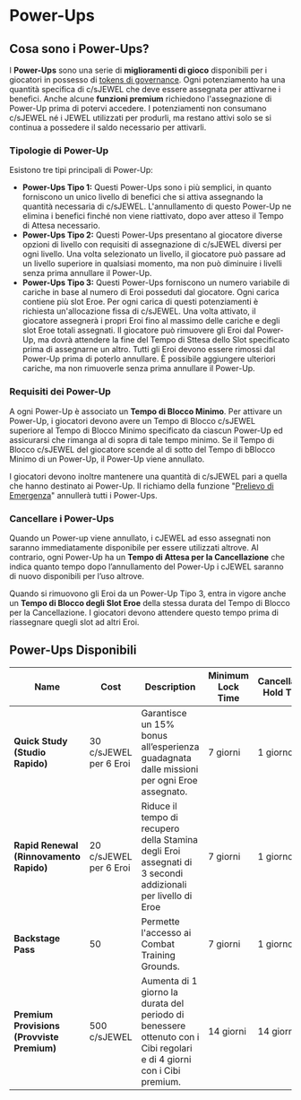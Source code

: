 # Power-Ups

## **Cosa sono i Power-Ups?**

I **Power-Ups** sono una serie di **miglioramenti di gioco** disponibili per i giocatori in possesso di [tokens di governance](./). Ogni potenziamento ha una quantità specifica di c/sJEWEL che deve essere assegnata per attivarne i benefici. Anche alcune **funzioni premium** richiedono l'assegnazione di Power-Up prima di potervi accedere. I potenziamenti non consumano c/sJEWEL né i JEWEL utilizzati per produrli, ma restano attivi solo se si continua a possedere il saldo necessario per attivarli.

### **Tipologie di Power-Up**

Esistono tre tipi principali di Power-Up:

* **Power-Ups Tipo 1:** Questi Power-Ups sono i più semplici, in quanto forniscono un unico livello di benefici che si attiva assegnando la quantità necessaria di c/sJEWEL. L'annullamento di questo Power-Up ne elimina i benefici finché non viene riattivato, dopo aver atteso il Tempo di Attesa necessario.
* **Power-Ups Tipo 2:** Questi Power-Ups presentano al giocatore diverse opzioni di livello con requisiti di assegnazione di c/sJEWEL diversi per ogni livello. Una volta selezionato un livello, il giocatore può passare ad un livello superiore in qualsiasi momento, ma non può diminuire i livelli senza prima annullare il Power-Up.
* **Power-Ups Tipo 3:** Questi Power-Ups forniscono un numero variabile di cariche in base al numero di Eroi posseduti dal giocatore. Ogni carica contiene più slot Eroe. Per ogni carica di questi potenziamenti è richiesta un'allocazione fissa di c/sJEWEL. Una volta attivato, il giocatore assegnerà i propri Eroi fino al massimo delle cariche e degli slot Eroe totali assegnati. Il giocatore può rimuovere gli Eroi dal Power-Up, ma dovrà attendere la fine del Tempo di Sttesa dello Slot specificato prima di assegnarne un altro. Tutti gli Eroi devono essere rimossi dal Power-Up prima di poterlo annullare. È possibile aggiungere ulteriori cariche, ma non rimuoverle senza prima annullare il Power-Up.

### **Requisiti dei Power-Up**

A ogni Power-Up è associato un **Tempo di Blocco Minimo**. Per attivare un Power-Up, i giocatori devono avere un Tempo di Blocco c/sJEWEL superiore al Tempo di Blocco Minimo specificato da ciascun Power-Up ed assicurarsi che rimanga al di sopra di tale tempo minimo. Se il Tempo di Blocco c/sJEWEL del giocatore scende al di sotto del Tempo di bBlocco Minimo di un Power-Up, il Power-Up viene annullato.

I giocatori devono inoltre mantenere una quantità di c/sJEWEL pari a quella che hanno destinato ai Power-Up. Il richiamo della funzione "[Prelievo di Emergenza](./#interazioni-col-jeweler)" annullerà tutti i Power-Ups.

### Cancellare i  Power-Ups

Quando un Power-up viene annullato, i cJEWEL ad esso assegnati non saranno immediatamente disponibile per essere utilizzati altrove. Al contrario, ogni Power-Up ha un **Tempo di Attesa per la Cancellazione** che indica quanto tempo dopo l’annullamento del Power-Up i cJEWEL saranno di nuovo disponibili per l’uso altrove.

Quando si rimuovono gli Eroi da un Power-Up Tipo 3, entra in vigore anche un **Tempo di Blocco degli Slot Eroe** della stessa durata del Tempo di Blocco per la Cancellazione. I giocatori devono attendere questo tempo prima di riassegnare quegli slot ad altri Eroi.

## Power-Ups Disponibili

<table data-view="cards"><thead><tr><th>Name</th><th>Cost</th><th>Description</th><th>Minimum Lock Time</th><th>Cancellation Hold Time</th><th data-hidden data-card-cover data-type="files"></th></tr></thead><tbody><tr><td><strong>Quick Study (Studio Rapido)</strong></td><td>30 c/sJEWEL per 6 Eroi</td><td>Garantisce un 15% bonus all’esperienza guadagnata dalle missioni per ogni Eroe assegnato.</td><td>7 giorni</td><td>1 giorno</td><td><a href="../../.gitbook/assets/qs.png">qs.png</a></td></tr><tr><td><strong>Rapid Renewal (Rinnovamento Rapido)</strong></td><td>20 c/sJEWEL per 6 Eroi</td><td>Riduce il tempo di recupero della Stamina degli Eroi assegnati di 3 secondi addizionali per livello di Eroe</td><td>7 giorni</td><td>1 giorno</td><td><a href="../../.gitbook/assets/rr.png">rr.png</a></td></tr><tr><td><strong>Backstage Pass</strong></td><td>50</td><td>Permette l'accesso ai Combat Training Grounds.</td><td>7 giorni</td><td>1 giorno</td><td><a href="../../.gitbook/assets/back.png">back.png</a></td></tr><tr><td><strong>Premium Provisions (Provviste Premium)</strong></td><td>500 c/sJEWEL</td><td>Aumenta di 1 giorno la durata del periodo di benessere ottenuto con i Cibi regolari e di 4 giorni con i Cibi premium.</td><td>14 giorni</td><td>14 giorni</td><td><a href="../../.gitbook/assets/image (20).png">image (20).png</a></td></tr></tbody></table>
